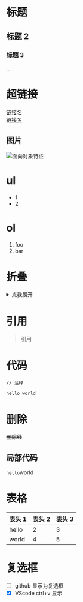 # 标题

## 标题 2

### 标题 3

...

# 超链接

[链接名](url)  
[链接名](#标题)

## 图片

![面向对象特征](http://img.my.csdn.net/uploads/201211/22/1353564524_6375.png)

# ul

- 1
- 2

# ol

1. foo
2. bar

# 折叠

<details>
<summary>点我展开</summary>

```
sth.

```

</details>

# 引用

> 引用

# 代码

```
// 注释

hello world
```

# 删除

~~删除线~~

## 局部代码

`hello`world

# 表格

| 表头 1 | 表头 2 | 表头 3 |
| ------ | ------ | ------ |
| hello  | 2      | 3      |
| world  | 4      | 5      |

# 复选框

- [ ] github 显示为复选框
- [x] VScode ctrl+v 显示
